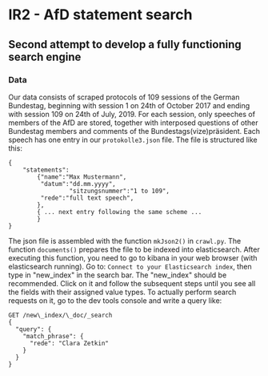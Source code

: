 # IR2 - AfD statement search
## Second attempt to develop a fully functioning search engine
### Data
Our data consists of scraped protocols of 109 sessions of the German Bundestag, beginning with session 1 on 24th of October 2017 and ending with session 109 on 24th of July, 2019. For each session, only speeches of members of the AfD are stored, together with interposed questions of other Bundestag members and comments of the Bundestags(vize)präsident.
Each speech has one entry in our `protokolle3.json` file. The file is structured like this:
~~~~
{
	"statements":
		{"name":"Max Mustermann",
		 "datum":"dd.mm.yyyy",
                 "sitzungsnummer":"1 to 109",
		 "rede":"full text speech",
		},
		{ ... next entry following the same scheme ...
		}
}
~~~~

The json file is assembled with the function `mkJson2()` in `crawl.py`. The function `documents()` prepares the file to be indexed into elasticsearch. After executing this function, you need to go to kibana in your web browser (with elasticsearch running). Go to: `Connect to your Elasticsearch index`, then type in "new\_index" in the search bar. The "new\_index" should be recommended. Click on it and follow the subsequent steps until you see all the fields with their assigned value types. To actually perform search requests on it, go to the dev tools console and write a query like:
~~~~
GET /new\_index/\_doc/_search
{
  "query": {
    "match_phrase": {
      "rede": "Clara Zetkin"
    }
  }
}
~~~~
